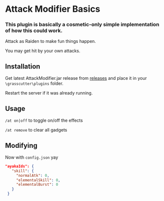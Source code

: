 # Attack Modifier Basics

### This plugin is basically a cosmetic-only simple implementation of how this could work.

 Attack as Raiden to make fun things happen.
 
 You may get hit by your own attacks.

## Installation

 Get latest AttackModifier.jar release from [releases](https://github.com/NotThorny/AttackModifier/releases) and place it in your `\grasscutter\plugins` folder.
 
 Restart the server if it was already running.
 
 ## Usage
 
 `/at on|off` to toggle on/off the effects
 
 `/at remove` to clear all gadgets
 
 ## Modifying
 
 Now with `config.json` yay
 
 ```json
 "ayakaIds": {
    "skill": {
      "normalAtk": 0,
      "elementalSkill": 0,
      "elementalBurst": 0
    }
  }
 ```
